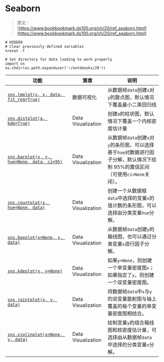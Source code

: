 # Seaborn

> 原文：[https://www.bookbookmark.ds100.org/ch/20/ref_seaborn.html](https://www.bookbookmark.ds100.org/ch/20/ref_seaborn.html)

```
# HIDDEN
# Clear previously defined variables
%reset -f

# Set directory for data loading to work properly
import os
os.chdir(os.path.expanduser('~/notebooks/20'))

```

| 功能 | 第章 | 说明 |
| --- | --- | --- |
| [`sns.lmplot(x, y, data, fit_reg=True)`](https://seaborn.pydata.org/generated/seaborn.lmplot.html) | 数据可视化 | 从数据帧`data`创建`x`对`y`的散点图，默认情况下覆盖最小二乘回归线 |
| [`sns.distplot(a, kde=True)`](https://seaborn.pydata.org/generated/seaborn.distplot.html) | Data Visualization | 创建`a`的柱状图，默认情况下覆盖一个内核密度估计量 |
| [`sns.barplot(x, y, hue=None, data, ci=95)`](https://seaborn.pydata.org/generated/seaborn.barplot.html) | Data Visualization | 从数据帧`data`创建`x`对`y`的条形图，可以选择基于`hue`对数据进行因子分解，默认情况下绘制 95%的置信区间（可使用`ci=None`关闭）。 |
| [`sns.countplot(x, hue=None, data)`](https://seaborn.pydata.org/generated/seaborn.countplot.html) | Data Visualization | 创建一个从数据框`data`中选择的变量`x`的值计数的条形图，可以选择由分类变量`hue`分解。 |
| [`sns.boxplot(x=None, y, data)`](https://seaborn.pydata.org/generated/seaborn.boxplot.html) | Data Visualization | 从数据帧`data`创建`y`的箱线图，也可以通过分类变量`x`进行因子分解。 |
| [`sns.kdeplot(x, y=None)`](https://seaborn.pydata.org/generated/seaborn.kdeplot.html) | Data Visualization | 如果`y=None`，则创建一个单变量密度图`x`；如果指定了`y`，则创建一个双变量密度图。 |
| [`sns.jointplot(x, y, data)`](https://seaborn.pydata.org/generated/seaborn.jointplot.html) | Data Visualization | 将数据帧`data`中`x`与`y`的双变量散射图与轴上覆盖的每个变量的单变量密度图相结合。 |
| [`sns.violinplot(x=None, y, data)`](https://seaborn.pydata.org/generated/seaborn.violinplot.html) | Data Visualization | 绘制变量`y`的组合箱线图和核密度估计量，可选择由从数据帧`data`中选择的分类变量`x`分解。 |